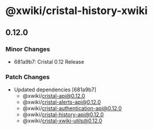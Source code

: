 # @xwiki/cristal-history-xwiki

## 0.12.0

### Minor Changes

- 681a9b7: Cristal 0.12 Release

### Patch Changes

- Updated dependencies [681a9b7]
  - @xwiki/cristal-api@0.12.0
  - @xwiki/cristal-alerts-api@0.12.0
  - @xwiki/cristal-authentication-api@0.12.0
  - @xwiki/cristal-history-api@0.12.0
  - @xwiki/cristal-xwiki-utils@0.12.0
